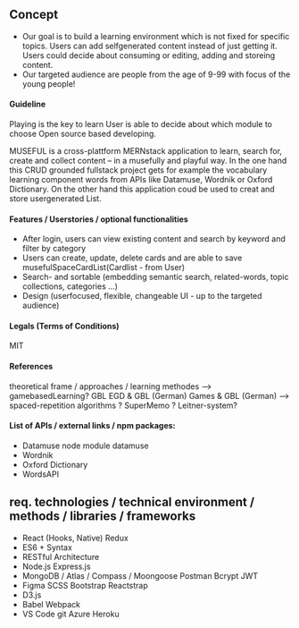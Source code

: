 ## Concept

- Our goal is to build a learning environment which is not fixed for specific topics. Users can add selfgenerated content instead of just getting it. Users could decide about consuming or editing, adding and storeing content.
- Our targeted audience are people from the age of 9-99 with focus of the young people!

#### Guideline

Playing is the key to learn
User is able to decide about which module to choose
Open source based developing.

MUSEFUL is a cross-plattform MERNstack application to learn, search for, create and collect content – in a musefully and playful way.
In the one hand this CRUD grounded fullstack project gets for example the vocabulary learning component words from APIs like Datamuse, Wordnik or Oxford Dictionary. On the other hand this application coud be used to creat and store usergenerated List.

#### Features / Userstories / optional functionalities

- After login, users can view existing content and search by keyword and filter by category
- Users can create, update, delete cards and are able to save musefulSpaceCardList(Cardlist - from User)
- Search- and sortable (embedding semantic search, related-words, topic collections, categories …)
- Design (userfocused, flexible, changeable UI - up to the targeted audience)

#### Legals (Terms of Conditions)

MIT

#### References

theoretical frame / approaches / learning methodes
--> gamebasedLearning?
GBL
EGD & GBL (German)
Games & GBL (German)
--> spaced-repetition algorithms ?
SuperMemo ?
Leitner-system?

#### List of APIs / external links / npm packages:

- Datamuse
  node module datamuse
- Wordnik
- Oxford Dictionary
- WordsAPI

## req. technologies / technical environment / methods / libraries / frameworks

- React (Hooks, Native)
  Redux
- ES6 + Syntax
- RESTful Architecture
- Node.js
  Express.js
- MongoDB / Atlas / Compass / Moongoose
  Postman
  Bcrypt
  JWT
- Figma
  SCSS
  Bootstrap
  Reactstrap
- D3.js
- Babel
  Webpack
- VS Code
  git
  Azure
  Heroku
